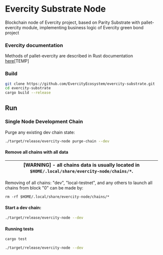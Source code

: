 # Evercity Substrate Node

Blockchain node of Evercity project, based on Parity Substrate with pallet-evercity module, implementing business logic of Evercity green bond project


### Evercity documentation

Methods of pallet-evercity are described in Rust documentation [here](http://51.15.47.43/pallet_evercity/)[TEMP]

### Build

```bash
git clone https://github.com/EvercityEcosystem/evercity-substrate.git
cd evercity-substrate
cargo build --release
```

## Run

### Single Node Development Chain

Purge any existing dev chain state:

```bash
./target/release/evercity-node purge-chain --dev
```

#### Remove all chains with all data

| [WARNING] - all chains data is usually located in ```$HOME/.local/share/evercity-node/chains/*```.  |
| --- |
Removing of all chains: "dev", "local-testnet", and any others to launch all chains from block "0" can be made by:
```
rm -rf $HOME/.local/share/evercity-node/chains/*
```

#### Start a dev chain:

```bash
./target/release/evercity-node --dev
```
#### Running tests

```bash
cargo test
```
```bash
./target/release/evercity-node --dev
```




